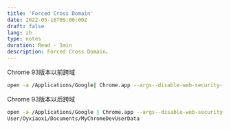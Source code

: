 ```yaml
---
title: 'Forced Cross Domain'
date: 2022-05-16T09:00:00Z
draft: false
lang: zh
type: notes
duration: Read · 1min
description: Forced Cross Domain。
---
```


Chrome 93版本以前跨域

```bash
open -a /Applications/Google| Chrome.app --args--disable-web-security--user-data-dir=/User/Oyxiaoxi/Documents/MyChromeDevUserData
```

Chrome 93版本以后跨域

```bash
open -a /Applications/Google | Chrome.app --args--disable-web-security--disable-features=SameSiteByDefaultCookies,CookiesWithoutSameSiteMustBeSecure--user-data-dir=/
User/Oyxiaoxi/Documents/MyChromeDevUserData
```
